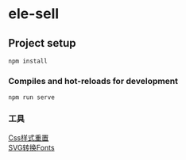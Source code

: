 # ele-sell

## Project setup
```
npm install
```

### Compiles and hot-reloads for development
```
npm run serve
```

### 工具

[Css样式重置](https://meyerweb.com/eric/tools/css/reset/)  
[SVG转换Fonts](https://icomoon.io/)


